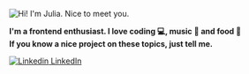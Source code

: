 ![Hi! I'm Julia. Nice to meet you.](https://i.ibb.co/rFJ1Rtg/C-pia-de-Hello-my-name-is-Julia-Nice-to-meet-you.png)

<b>
  I'm a frontend enthusiast. I love coding 💻, music 🎸 and food 🍕
  <br />
  If you know a nice project on these topics, just tell me.
</b>

[![Linkedin](https://i.stack.imgur.com/gVE0j.png) LinkedIn](https://www.linkedin.com/in/goisjulia)


<!--
**goisjulia/goisjulia** is a ✨ _special_ ✨ repository because its `README.md` (this file) appears on your GitHub profile.

Here are some ideas to get you started:

- 🔭 I’m currently working on ...
- 🌱 I’m currently learning ...
- 👯 I’m looking to collaborate on ...
- 🤔 I’m looking for help with ...
- 💬 Ask me about ...
- 📫 How to reach me: ...
- 😄 Pronouns: ...
- ⚡ Fun fact: ...
-->
